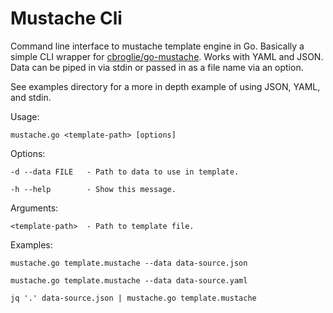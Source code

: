 Mustache Cli
============

Command line interface to mustache template engine in Go.
Basically a simple CLI wrapper for [cbroglie/go-mustache](https://github.com/cbroglie/go-mustache).
Works with YAML and JSON. Data can be piped in via stdin or passed in as a file name via an option.

See examples directory for a more in depth example of using JSON, YAML, and stdin.

Usage:

	mustache.go <template-path> [options]

Options:

	-d --data FILE   - Path to data to use in template.

	-h --help        - Show this message.

Arguments:

	<template-path>  - Path to template file.

Examples:

	mustache.go template.mustache --data data-source.json

	mustache.go template.mustache --data data-source.yaml

	jq '.' data-source.json | mustache.go template.mustache
